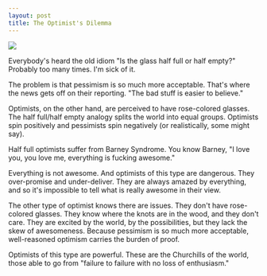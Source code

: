```yaml
---
layout: post
title: The Optimist's Dilemma
---
```


<img src="http://upload.wikimedia.org/wikipedia/commons/thumb/1/11/Glass-of-water.jpg/409px-Glass-of-water.jpg"/>

Everybody's heard the old idiom "Is the glass half full or half empty?"  Probably too many times.  I'm sick of it.

The problem is that pessimism is so much more acceptable.  That's where the news gets off on their reporting.  "The bad stuff is easier to believe."

Optimists, on the other hand, are perceived to have rose-colored glasses.  The half full/half empty analogy splits the world into equal groups.  Optimists spin positively and pessimists spin negatively (or realistically, some might say).  

Half full optimists suffer from Barney Syndrome.  You know Barney, "I love you, you love me, everything is fucking awesome."

Everything is not awesome.  And optimists of this type are dangerous.  They over-promise and under-deliver.  They are always amazed by everything, and so it's impossible to tell what is really awesome in their view.  

The other type of optimist knows there are issues.  They don't have rose-colored glasses.  They know where the knots are in the wood, and they don't care.  They are excited by the world, by the possibilities, but they lack the skew of awesomeness.  Because pessimism is so much more acceptable, well-reasoned optimism carries the burden of proof.

Optimists of this type are powerful.  These are the Churchills of the world, those able to go from "failure to failure with no loss of enthusiasm."  

